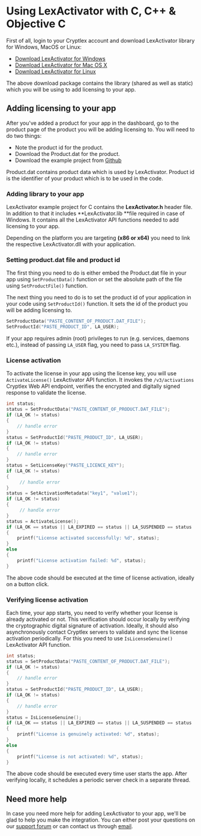 # Using LexActivator with C, C++ & Objective C

First of all, login to your Cryptlex account and download LexActivator library for Windows, MacOS or Linux:

* [Download LexActivator for Windows](https://app.cryptlex.com/downloads)
* [Download LexActivator for Mac OS X](https://app.cryptlex.com/downloads)
* [Download LexActivator for Linux](https://app.cryptlex.com/downloads)

The above download package contains the library \(shared as well as static\) which you will be using to add licensing to your app.

## Adding licensing to your app

After you've added a product for your app in the dashboard, go to the product page of the product you will be adding licensing to. You will need to do two things:

* Note the product id for the product.
* Download the Product.dat for the product.
* Download the example project from [Github](https://github.com/cryptlex/lexactivator-c)

Product.dat contains product data which is used by LexActivator. Product id is the identifier of your product which is to be used in the code.

### Adding library to your app

LexActivator example project for C contains the **LexActivator.h** header file. In addition to that it includes **LexActivator.lib **file required in case of Windows. It contains all the LexActivator API functions needed to add licensing to your app.

Depending on the platform you are targeting **\(x86 or x64\)** you need to link the respective LexActivator.dll with your application.

### Setting product.dat file and product id

The first thing you need to do is either embed the Product.dat file in your app using `SetProductData()`  function or set the absolute path of the file using `SetProductFile()`  function.

The next thing you need to do is to set the product id of your application in your code using `SetProductId()` function. It sets the id of the product you will be adding licensing to.

```c
SetProductData("PASTE_CONTENT_OF_PRODUCT.DAT_FILE");
SetProductId("PASTE_PRODUCT_ID", LA_USER);
```

If your app requires admin \(root\) privileges to run \(e.g. services, daemons etc.\), instead of passing `LA_USER` flag, you need to pass `LA_SYSTEM` flag.

### License activation

To activate the license in your app using the license key, you will use `ActivateLicense()` LexActivator API function. It invokes the `/v3/activations` Cryptlex Web API endpoint, verifies the  encrypted and digitally signed response to validate the license.

```c
int status;
status = SetProductData("PASTE_CONTENT_OF_PRODUCT.DAT_FILE");
if (LA_OK != status)
{
	// handle error
}
status = SetProductId("PASTE_PRODUCT_ID", LA_USER);
if (LA_OK != status)
{
	// handle error
}
status = SetLicenseKey("PASTE_LICENCE_KEY");
if (LA_OK != status)
{
	 // handle error
}
status = SetActivationMetadata("key1", "value1");
if (LA_OK != status)
{
	 // handle error
}
status = ActivateLicense();
if (LA_OK == status || LA_EXPIRED == status || LA_SUSPENDED == status || LA_USAGE_LIMIT_REACHED == status)
{
	printf("License activated successfully: %d", status);
}
else
{
	printf("License activation failed: %d", status);
}
```

The above code should be executed at the time of license activation, ideally on a button click.

### Verifying license activation

Each time, your app starts, you need to verify whether your license is already activated or not. This verification should occur locally by verifying the cryptographic digital signature of activation. Ideally, it should also asynchronously contact Cryptlex servers to validate and sync the license activation periodically. For this you need to use `IsLicenseGenuine()` LexActivator API function.

```c
int status;
status = SetProductData("PASTE_CONTENT_OF_PRODUCT.DAT_FILE");
if (LA_OK != status)
{
	// handle error
}
status = SetProductId("PASTE_PRODUCT_ID", LA_USER);
if (LA_OK != status)
{
	// handle error
}
status = IsLicenseGenuine();
if (LA_OK == status || LA_EXPIRED == status || LA_SUSPENDED == status || LA_USAGE_LIMIT_REACHED == status)
{
	printf("License is genuinely activated: %d", status);
}
else
{
	printf("License is not activated: %d", status);
}
```

The above code should be executed every time user starts the app. After verifying locally, it schedules a periodic server check in a separate thread.

## Need more help

In case you need more help for adding LexActivator to your app, we'll be glad to help you make the integration. You can either post your questions on our [support forum](https://cryptlex.com/forums) or can contact us through [email](mailto:support@cryptlex.com?Subject=Using%20LexActivator).

